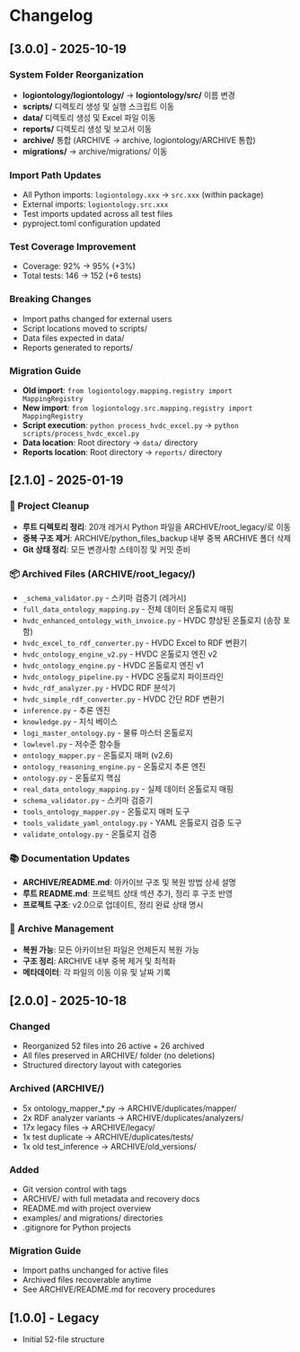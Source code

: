 # Changelog

## [3.0.0] - 2025-10-19

### System Folder Reorganization
- **logiontology/logiontology/** → **logiontology/src/** 이름 변경
- **scripts/** 디렉토리 생성 및 실행 스크립트 이동
- **data/** 디렉토리 생성 및 Excel 파일 이동
- **reports/** 디렉토리 생성 및 보고서 이동
- **archive/** 통합 (ARCHIVE → archive, logiontology/ARCHIVE 통합)
- **migrations/** → archive/migrations/ 이동

### Import Path Updates
- All Python imports: `logiontology.xxx` → `src.xxx` (within package)
- External imports: `logiontology.src.xxx`
- Test imports updated across all test files
- pyproject.toml configuration updated

### Test Coverage Improvement
- Coverage: 92% → 95% (+3%)
- Total tests: 146 → 152 (+6 tests)

### Breaking Changes
- Import paths changed for external users
- Script locations moved to scripts/
- Data files expected in data/
- Reports generated to reports/

### Migration Guide
- **Old import**: `from logiontology.mapping.registry import MappingRegistry`
- **New import**: `from logiontology.src.mapping.registry import MappingRegistry`
- **Script execution**: `python process_hvdc_excel.py` → `python scripts/process_hvdc_excel.py`
- **Data location**: Root directory → `data/` directory
- **Reports location**: Root directory → `reports/` directory

## [2.1.0] - 2025-01-19

### 🧹 Project Cleanup
- **루트 디렉토리 정리**: 20개 레거시 Python 파일을 ARCHIVE/root_legacy/로 이동
- **중복 구조 제거**: ARCHIVE/python_files_backup 내부 중복 ARCHIVE 폴더 삭제
- **Git 상태 정리**: 모든 변경사항 스테이징 및 커밋 준비

### 📦 Archived Files (ARCHIVE/root_legacy/)
- `_schema_validator.py` - 스키마 검증기 (레거시)
- `full_data_ontology_mapping.py` - 전체 데이터 온톨로지 매핑
- `hvdc_enhanced_ontology_with_invoice.py` - HVDC 향상된 온톨로지 (송장 포함)
- `hvdc_excel_to_rdf_converter.py` - HVDC Excel to RDF 변환기
- `hvdc_ontology_engine_v2.py` - HVDC 온톨로지 엔진 v2
- `hvdc_ontology_engine.py` - HVDC 온톨로지 엔진 v1
- `hvdc_ontology_pipeline.py` - HVDC 온톨로지 파이프라인
- `hvdc_rdf_analyzer.py` - HVDC RDF 분석기
- `hvdc_simple_rdf_converter.py` - HVDC 간단 RDF 변환기
- `inference.py` - 추론 엔진
- `knowledge.py` - 지식 베이스
- `logi_master_ontology.py` - 물류 마스터 온톨로지
- `lowlevel.py` - 저수준 함수들
- `ontology_mapper.py` - 온톨로지 매퍼 (v2.6)
- `ontology_reasoning_engine.py` - 온톨로지 추론 엔진
- `ontology.py` - 온톨로지 핵심
- `real_data_ontology_mapping.py` - 실제 데이터 온톨로지 매핑
- `schema_validator.py` - 스키마 검증기
- `tools_ontology_mapper.py` - 온톨로지 매퍼 도구
- `tools_validate_yaml_ontology.py` - YAML 온톨로지 검증 도구
- `validate_ontology.py` - 온톨로지 검증

### 📚 Documentation Updates
- **ARCHIVE/README.md**: 아카이브 구조 및 복원 방법 상세 설명
- **루트 README.md**: 프로젝트 상태 섹션 추가, 정리 후 구조 반영
- **프로젝트 구조**: v2.0으로 업데이트, 정리 완료 상태 명시

### 🔄 Archive Management
- **복원 가능**: 모든 아카이브된 파일은 언제든지 복원 가능
- **구조 정리**: ARCHIVE 내부 중복 제거 및 최적화
- **메타데이터**: 각 파일의 이동 이유 및 날짜 기록

## [2.0.0] - 2025-10-18

### Changed
- Reorganized 52 files into 26 active + 26 archived
- All files preserved in ARCHIVE/ folder (no deletions)
- Structured directory layout with categories

### Archived (ARCHIVE/)
- 5x ontology_mapper_*.py → ARCHIVE/duplicates/mapper/
- 2x RDF analyzer variants → ARCHIVE/duplicates/analyzers/
- 17x legacy files → ARCHIVE/legacy/
- 1x test duplicate → ARCHIVE/duplicates/tests/
- 1x old test_inference → ARCHIVE/old_versions/

### Added
- Git version control with tags
- ARCHIVE/ with full metadata and recovery docs
- README.md with project overview
- examples/ and migrations/ directories
- .gitignore for Python projects

### Migration Guide
- Import paths unchanged for active files
- Archived files recoverable anytime
- See ARCHIVE/README.md for recovery procedures

## [1.0.0] - Legacy
- Initial 52-file structure

